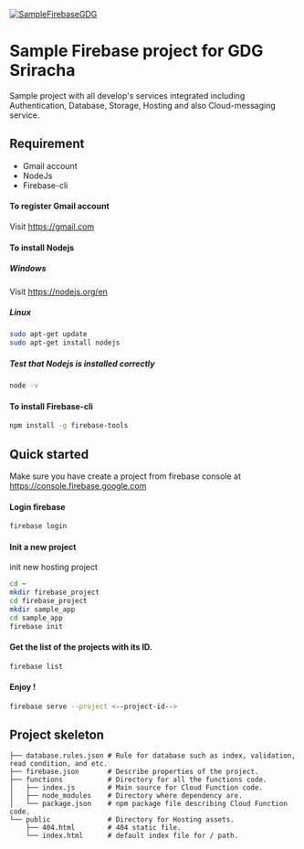 [![SampleFirebaseGDG](https://p-u.popcdn.net/events/covers/000/000/363/cover/COVER_2.jpg?1456818721)](https://github.com/gastzars/SampleFirebaseGDG
)
# Sample Firebase project for GDG Sriracha
Sample project with all develop's services integrated including Authentication, Database, Storage, Hosting and also Cloud-messaging service.

## Requirement
- Gmail account
- NodeJs
- Firebase-cli

#### To register Gmail account
Visit https://gmail.com

#### To install Nodejs
##### Windows
Visit https://nodejs.org/en

##### Linux
```bash
sudo apt-get update
sudo apt-get install nodejs
```
##### Test that Nodejs is installed correctly
```bash
node -v
```

#### To install Firebase-cli
```bash
npm install -g firebase-tools
```

## Quick started
Make sure you have create a project from firebase console at https://console.firebase.google.com

#### Login firebase
```bash
firebase login
```

#### Init a new project
init new hosting project
```bash
cd ~
mkdir firebase_project
cd firebase_project
mkdir sample_app
cd sample_app
firebase init
```

#### Get the list of the projects with its ID.
```bash
firebase list
```

#### Enjoy !
```bash
firebase serve --project <--project-id-->
```

## Project skeleton
```
├── database.rules.json # Rule for database such as index, validation, read condition, and etc.
├── firebase.json       # Describe properties of the project.
├── functions           # Directory for all the functions code.
│   ├── index.js        # Main source for Cloud Function code.
│   ├── node_modules    # Directory where dependency are.
│   └── package.json    # npm package file describing Cloud Function code.
└── public              # Directory for Hosting assets.
    ├── 404.html        # 404 static file.
    └── index.html      # default index file for / path.
```
